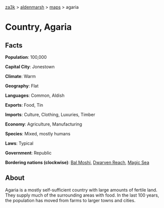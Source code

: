 [za3k](/) > [aldenmarsh](/aldenmarsh/) > [maps](maps) > agaria

# Country, Agaria
## Facts
**Population**: 100,000

**Capital City**: Jonestown

**Climate**: Warm

**Geography**: Flat

**Languages**: Common, Aldish

**Exports**: Food, Tin

**Imports**: Culture, Clothing, Luxuries, Timber

**Economy**: Agriculture, Manufacturing

**Species**: Mixed, mostly humans

**Laws**: Typical

**Government**: Republic

**Bordering nations (clockwise)**: [Bal Moshi](bal_moshi), [Dwarven Reach](dwarven_reach), [Magic Sea](magic_sea)

## About
Agaria is a mostly self-sufficient country with large amounts of fertile land. They supply much of the surrounding areas with food. In the last 100 years, the population has moved from farms to larger towns and cities.
